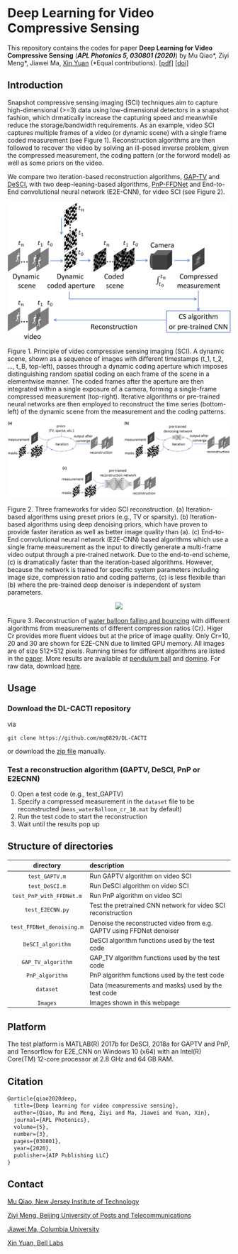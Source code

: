 # Deep Learning for Video Compressive Sensing
This repository contains the codes for paper **Deep Learning for Video Compressive Sensing** (***APL Photonics 5, 030801 (2020)***) by Mu Qiao*, Ziyi Meng*, Jiawei Ma, [Xin Yuan](https://www.bell-labs.com/usr/x.yuan) (*Equal contributions).
[[pdf]](https://aip.scitation.org/doi/pdf/10.1063/1.5140721?download=true) [[doi]](https://aip.scitation.org/doi/10.1063/1.5140721) 

## Introduction
Snapshot compressive sensing imaging (SCI) techniques aim to capture high-dimensional (>=3) data using low-dimensional detectors in a snapshot fashion, which drmatically increase the capturing speed and meanwhile reduce the storage/bandwidth requirements. As an example, video SCI captures multiple frames of a video (or dynamic scene) with a single frame coded measurement (see Figure 1). Reconstruction algorithms are then followed to recover the video by solving an ill-posed inverse problem, given the compressed measurement, the coding pattern (or the forword model) as well as some priors on the video.

We compare two iteration-based reconstruction algorithms, [GAP-TV](https://ieeexplore.ieee.org/abstract/document/7532817) and [DeSCI](https://ieeexplore.ieee.org/abstract/document/8481592), with two deep-leaning-based algorithms, [PnP-FFDNet](https://arxiv.org/pdf/1710.04026.pdf) and End-to-End convolutional neural network (E2E-CNN), for video SCI (see Figure 2).

<p align="center">
<img src="Images/principle.png" width="600">
</p>

Figure 1. Principle of video compressive sensing imaging (SCI). A dynamic scene, shown as a sequence of images with different timestamps (t_1, t_2, ..., t_B, top-left), passes through a dynamic coding aperture which imposes distinguishing random spatial coding on each frame of the scene in a elementwise manner. The coded frames after the aperture are then integrated within a single exposure of a camera, forming a single-frame compressed measurement (top-right). Iterative algorithms or pre-trained neural networks are then employed to reconstruct the time series (bottom-left) of the dynamic scene from the measurement and the coding patterns.


<p align="center">
<img src="Images/reconstruction_algorithms.png">
</p>

Figure 2. Three frameworks for video SCI reconstruction. (a) Iteration-based algorithms using preset priors (e.g., TV or sparsity). (b) Iteration-based algorithms using deep denoising priors, which have proven to provide faster iteration as well as better image quality than (a). (c) End-to-End convolutional neural network (E2E-CNN) based algorithms which use a single frame measurement as the input to directly generate a multi-frame video output through a pre-trained network. Due to the end-to-end scheme, (c) is dramatically faster than the iteration-based algorithms. However, because the network is trained for specific system parameters including image size, compression ratio and coding patterns, (c) is less flexibile than (b) where the pre-trained deep denoiser is independent of system parameters.




<p align="center">
<img src="Images/waterBalloon.gif" width="700">
</p>

Figure 3. Reconstruction of [water balloon falling and bouncing](https://aip.scitation.org/doi/figure/10.1063/1.5140721@app.2020.PHAI2020.issue-1#v2) with different algorithms from measurements of different compression ratios (Cr). Higer Cr provides more fluent vidoes but at the price of image quality. Only Cr=10, 20 and 30 are shown for E2E-CNN due to limited GPU memory. All images are of size 512×512 pixels. Running times for different algorithms are listed in the [paper](https://aip.scitation.org/doi/pdf/10.1063/1.5140721?download=true). More results are available at [pendulum ball](https://aip.scitation.org/doi/figure/10.1063/1.5140721@app.2020.PHAI2020.issue-1#v3) and [domino](https://aip.scitation.org/doi/figure/10.1063/1.5140721@app.2020.PHAI2020.issue-1#v1). For raw data, download [here](https://1drv.ms/u/s!Au_cHqZBKiu2_VD699lJ8zNdJCOb?e=qCH4M7).



## Usage
### Download the DL-CACTI repository
via
```
git clone https://github.com/mq0829/DL-CACTI
```
or download the [zip file](https://github.com/mq0829/DL-CACTI/archive/master.zip) manually.

### Test a reconstruction algorithm (GAPTV, DeSCI, PnP or E2ECNN)
0. Open a test code (e.g., test_GAPTV) 
0. Specify a compressed measurement in the `dataset` file to be reconstructed (`meas_waterBalloon_cr_10.mat` by default) 
1. Run the test code to start the reconstruction
2. Wait until the results pop up


## Structure of directories

| directory  | description  |
| :--------: | :----------- | 
| `test_GAPTV.m`              | Run GAPTV algorithm on video SCI | 
| `test_DeSCI.m`              | Run DeSCI algorithm on video SCI |
| `test_PnP_with_FFDNet.m`    | Run PnP algorithm on video SCI  |
| `test_E2ECNN.py`            | Test the pretrained CNN network for video SCI reconstruction |
| `test_FFDNet_denoising.m`   | Denoise the reconstructed video from e.g. GAPTV using FFDNet denoiser |
| `DeSCI_algorithm`           | DeSCI algorithm functions used by the test code |
| `GAP_TV_algorithm`          | GAP_TV algorithm functions used by the test code |
| `PnP_algorithm`             | PnP algorithm functions used by the test code |
| `dataset`                   | Data (measurements and masks) used by the test code |
| `Images`                    | Images shown in this webpage |



## Platform
The test platform is MATLAB(R) 2017b for DeSCI, 2018a for GAPTV and PnP, and Tensorflow for E2E_CNN on Windows 10 (x64) with an Intel(R) Core(TM) 12-core processor at 2.8 GHz and 64 GB RAM.


## Citation
```
@article{qiao2020deep,
  title={Deep learning for video compressive sensing},
  author={Qiao, Mu and Meng, Ziyi and Ma, Jiawei and Yuan, Xin},
  journal={APL Photonics},
  volume={5},
  number={3},
  pages={030801},
  year={2020},
  publisher={AIP Publishing LLC}
}
```


## Contact
[Mu Qiao, New Jersey Institute of Technology](mailto:muqiao@njit.edu "Mu Qiao, New Jersey Institute of Technology") 

[Ziyi Meng, Beijing University of Posts and Telecommunications](mailto:zm233@njit.edu "Ziyi Meng, Beijing University of Posts and Telecommunications") 

[Jiawei Ma, Columbia University](mailto:jiawei.m@columbia.edu  "Jiawei Ma, Columbia University") 

[Xin Yuan, Bell Labs](mailto:xyuan@bell-labs.com "Xin Yuan, Bell labs")  











